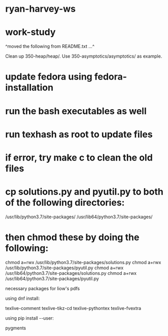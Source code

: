 # ryan-harvey-ws
# work-study

^moved the following from README.txt ...^

Clean up 350-heap/heap/.
Use 350-asymptotics/asymptotics/ as example.

# update fedora using fedora-installation
# run the bash executables as well

# run texhash as root to update files

# if error, try make c to clean the old files

# cp solutions.py and pyutil.py to both of the following directories:
/usr/lib/python3.7/site-packages/
/usr/lib64/python3.7/site-packages/

# then chmod these by doing the following:
chmod a+rwx /usr/lib/python3.7/site-packages/solutions.py
chmod a+rwx /usr/lib/python3.7/site-packages/pyutil.py
chmod a+rwx /usr/lib64/python3.7/site-packages/solutions.py
chmod a+rwx /usr/lib64/python3.7/site-packages/pyutil.py

necessary packages for liow's pdfs

using dnf install: 

texlive-comment
texlive-tikz-cd
texlive-pythontex
texlive-fvextra

using pip install --user:

pygments
